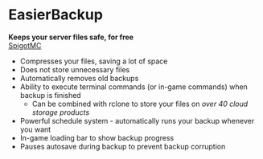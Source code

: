 # EasierBackup
**Keeps your server files safe, for free**  
[SpigotMC](https://www.spigotmc.org/resources/easierbackup.82921/)

* Compresses your files, saving a lot of space
* Does not store unnecessary files
* Automatically removes old backups
* Ability to execute terminal commands (or in-game commands) when backup is finished
  * Can be combined with rclone to store your files on *over 40 cloud storage products*
* Powerful schedule system - automatically runs your backup whenever you want
* In-game loading bar to show backup progress
* Pauses autosave during backup to prevent backup corruption
